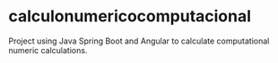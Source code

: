 # calculonumericocomputacional
Project using Java Spring Boot and Angular to calculate computational numeric calculations.
